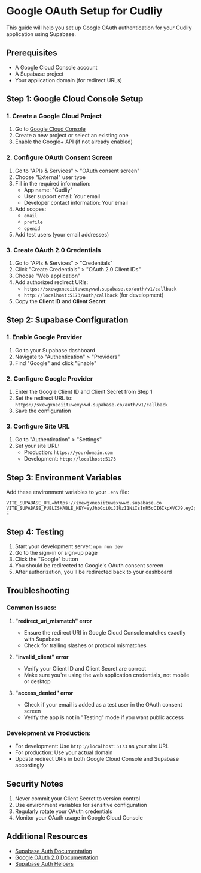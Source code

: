 # Google OAuth Setup for Cudliy

This guide will help you set up Google OAuth authentication for your Cudliy application using Supabase.

## Prerequisites

- A Google Cloud Console account
- A Supabase project
- Your application domain (for redirect URLs)

## Step 1: Google Cloud Console Setup

### 1. Create a Google Cloud Project
1. Go to [Google Cloud Console](https://console.cloud.google.com/)
2. Create a new project or select an existing one
3. Enable the Google+ API (if not already enabled)

### 2. Configure OAuth Consent Screen
1. Go to "APIs & Services" > "OAuth consent screen"
2. Choose "External" user type
3. Fill in the required information:
   - App name: "Cudliy"
   - User support email: Your email
   - Developer contact information: Your email
4. Add scopes:
   - `email`
   - `profile`
   - `openid`
5. Add test users (your email addresses)

### 3. Create OAuth 2.0 Credentials
1. Go to "APIs & Services" > "Credentials"
2. Click "Create Credentials" > "OAuth 2.0 Client IDs"
3. Choose "Web application"
4. Add authorized redirect URIs:
   - `https://sxewgxneoiituwexywwd.supabase.co/auth/v1/callback`
   - `http://localhost:5173/auth/callback` (for development)
5. Copy the **Client ID** and **Client Secret**

## Step 2: Supabase Configuration

### 1. Enable Google Provider
1. Go to your Supabase dashboard
2. Navigate to "Authentication" > "Providers"
3. Find "Google" and click "Enable"

### 2. Configure Google Provider
1. Enter the Google Client ID and Client Secret from Step 1
2. Set the redirect URL to: `https://sxewgxneoiituwexywwd.supabase.co/auth/v1/callback`
3. Save the configuration

### 3. Configure Site URL
1. Go to "Authentication" > "Settings"
2. Set your site URL:
   - Production: `https://yourdomain.com`
   - Development: `http://localhost:5173`

## Step 3: Environment Variables

Add these environment variables to your `.env` file:

```env
VITE_SUPABASE_URL=https://sxewgxneoiituwexywwd.supabase.co
VITE_SUPABASE_PUBLISHABLE_KEY=eyJhbGciOiJIUzI1NiIsInR5cCI6IkpXVCJ9.eyJpc3MiOiJzdXBhYmFzZSIsInJlZiI6InN4ZXdneG5lb2lpdHV3ZXh5d3dkIiwicm9sZSI6ImFub24iLCJpYXQiOjE3NTM3OTc0MDIsImV4cCI6MjA2OTM3MzQwMn0.OmufNacRTxDMmzTAmlrp_0ln4ur60x7cFJJ2LWCMU-E
```

## Step 4: Testing

1. Start your development server: `npm run dev`
2. Go to the sign-in or sign-up page
3. Click the "Google" button
4. You should be redirected to Google's OAuth consent screen
5. After authorization, you'll be redirected back to your dashboard

## Troubleshooting

### Common Issues:

1. **"redirect_uri_mismatch" error**
   - Ensure the redirect URI in Google Cloud Console matches exactly with Supabase
   - Check for trailing slashes or protocol mismatches

2. **"invalid_client" error**
   - Verify your Client ID and Client Secret are correct
   - Make sure you're using the web application credentials, not mobile or desktop

3. **"access_denied" error**
   - Check if your email is added as a test user in the OAuth consent screen
   - Verify the app is not in "Testing" mode if you want public access

### Development vs Production:

- For development: Use `http://localhost:5173` as your site URL
- For production: Use your actual domain
- Update redirect URIs in both Google Cloud Console and Supabase accordingly

## Security Notes

1. Never commit your Client Secret to version control
2. Use environment variables for sensitive configuration
3. Regularly rotate your OAuth credentials
4. Monitor your OAuth usage in Google Cloud Console

## Additional Resources

- [Supabase Auth Documentation](https://supabase.com/docs/guides/auth)
- [Google OAuth 2.0 Documentation](https://developers.google.com/identity/protocols/oauth2)
- [Supabase Auth Helpers](https://supabase.com/docs/guides/auth/auth-helpers) 